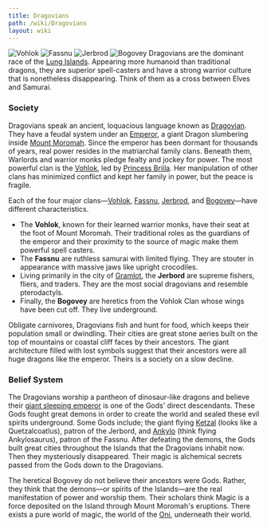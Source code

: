 ```yaml
---
title: Dragovians
path: /wiki/Dragovians
layout: wiki
---
```



![Vohlok](/static/wiki/Dragovian_Volhok_Concept_Art.jpg "fig:Vohlok")
![Fassnu](/static/wiki/Fassnu_Warrior.jpg "fig:Fassnu")
![Jerbrod](/static/wiki/Jerbrod_Martial_Warrior.png "fig:Jerbrod")
![Bogovey](/static/wiki/Bogovey.jpg "fig:Bogovey") Dragovians are the dominant race
of the [Lung Islands](/wiki/Moromah_Island "wikilink"). Appearing more
humanoid than traditional dragons, they are superior spell-casters and
have a strong warrior culture that is nonetheless disappearing. Think of
them as a cross between Elves and Samurai.

### Society

Dragovians speak an ancient, loquacious language known as
[Dragovian](/wiki/Dragovian_(language) "wikilink"). They have a feudal system
under an [Emperor](/wiki/The_Emperor "wikilink"), a giant Dragon slumbering
inside [Mount Moromah](/wiki/Mount_Moromah "wikilink"). Since the emperor has
been dormant for thousands of years, real power resides in the
matriarchal family clans. Beneath them, Warlords and warrior monks
pledge fealty and jockey for power. The most powerful clan is the
[Vohlok](/wiki/Vohlok "wikilink"), led by [Princess
Briila](/wiki/Princess_Briila "wikilink"). Her manipulation of other clans has
minimized conflict and kept her family in power, but the peace is
fragile.

Each of the four major clans—[Vohlok](/wiki/Vohlok "wikilink"),
[Fassnu](/wiki/Fassnu "wikilink"), [Jerbrod](Jerbrod "wikilink"), and
[Bogovey](/wiki/Bogovey "wikilink")—have different characteristics.

- The **Vohlok**, known for their learned warrior monks, have their
  seat at the foot of Mount Moromah. Their traditional roles as the
  guardians of the emperor and their proximity to the source of magic
  make them powerful spell casters.
- The **Fassnu** are ruthless samurai with limited flying. They are
  stouter in appearance with massive jaws like upright crocodiles.
- Living primarily in the city of [Gramlot](/wiki/Gramlot "wikilink"), the
  **Jerbord** are supreme fishers, fliers, and traders. They are the
  most social dragovians and resemble pterodactyls.
- Finally, the **Bogovey** are heretics from the Vohlok Clan whose
  wings have been cut off. They live underground.

Obligate carnivores, Dragovians fish and hunt for food, which keeps
their population small or dwindling. Their cities are great stone aeries
built on the top of mountains or coastal cliff faces by their ancestors.
The giant architecture filled with lost symbols suggest that their
ancestors were all huge dragons like the emperor. Theirs is a society on
a slow decline.

### Belief System

The Dragovians worship a pantheon of dinosaur-like dragons and believe
their [giant sleeping emperor](/wiki/The_Emperor "wikilink") is one of the
Gods' direct descendants. These Gods fought great demons in order to
create the world and sealed these evil spirits underground. Some Gods
include; the giant flying [Ketzal](/wiki/Ketzal "wikilink") (looks like a
Quetzalcoatlus), patron of the Jerbord, and [Ankylo](/wiki/Ankylo "wikilink")
(think flying Ankylosaurus), patron of the Fassnu. After defeating the
demons, the Gods built great cities throughout the Islands that the
Dragovians inhabit now. Then they mysteriously disappeared. Their magic
is alchemical secrets passed from the Gods down to the Dragovians.

The heretical Bogovey do not believe their ancestors were Gods. Rather,
they think that the demons—or spirits of the Islands—are the real
manifestation of power and worship them. Their scholars think Magic is a
force deposited on the Island through Mount Moromah's eruptions. There
exists a pure world of magic, the world of the [Oni](/wiki/Oni "wikilink"),
underneath their world.
